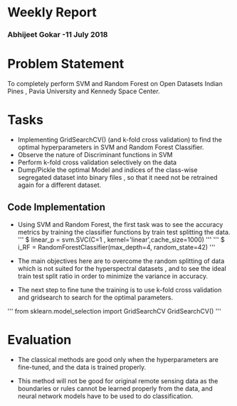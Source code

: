 # Weekly Report
### Abhijeet Gokar -11 July 2018

# Problem Statement
To completely perform SVM and Random Forest on Open Datasets Indian Pines , Pavia University and Kennedy Space Center.

# Tasks

* Implementing GridSearchCV() (and k-fold cross validation) to find the optimal hyperparameters in SVM and Random Forest Classifier.
* Observe the nature of Discriminant functions in SVM
* Perform k-fold cross validation selectively on the data
* Dump/Pickle the optimal Model and indices of the class-wise segregated dataset into binary files , so that it need not be retrained again for a different dataset.

## Code Implementation

* Using SVM and Random Forest, the first task was to see the accuracy metrics by training the classifier functions by train test splitting the data. 
'''
$ linear_p = svm.SVC(C=1 , kernel='linear',cache_size=1000)
'''
'''
$ i_RF = RandomForestClassifier(max_depth=4, random_state=42)
'''

* The main objectives here are to overcome the random splitting of data which is not suited for the hyperspectral datasets , and to see the ideal train test split ratio in order to minimize the variance in accuracy.

* The next step to fine tune the training is to use k-fold cross validation and gridsearch to search for the optimal parameters.

'''
 from sklearn.model_selection import GridSearchCV
 GridSearchCV()
 '''


# Evaluation
* The classical methods are good only when the hyperparameters are fine-tuned, and the data is trained properly. 

* This method will not be good for original remote sensing data as the boundaries or rules cannot be learned properly from the data, and neural network models have to be used to do classification.

